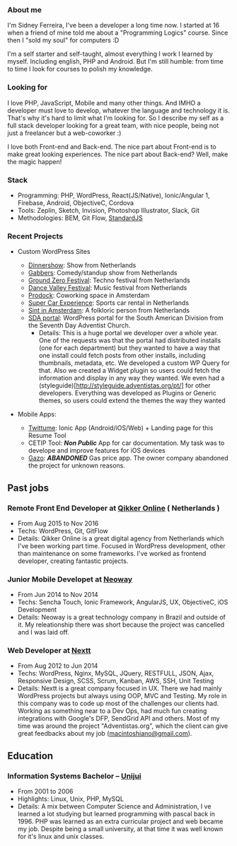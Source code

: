### About me ###

I'm Sidney Ferreira, I've been a developer a long time now. 
I started at 16 when a friend of mine told me about a "Programming Logics" course.
Since then I "sold my soul" for computers :D

I'm a self starter and self-taught, almost everything I work I learned by myself. Including english, PHP and Android.
But I'm still humble: from time to time I look for courses to polish my knowledge.

### Looking for ###
I love PHP, JavaScript, Mobile and many other things. And IMHO a developer must love to develop, whatever the language and technology it is. That's why it's hard to limit what I'm looking for. So I describe my self as a full stack developer looking for a great team, with nice people, being not just a freelancer but a web-coworker :)

I love both Front-end and Back-end. The nice part about Front-end is to make great looking experiences. The nice part about Back-end? Well, make the magic happen!

### Stack ###

* Programming: PHP, WordPress, React(JS/Native), Ionic/Angular 1, Firebase, Android, ObjectiveC, Cordova
* Tools: Zeplin, Sketch, Invision, Photoshop Illustrator, Slack, Git
* Methodologies: BEM, Git Flow, [StandardJS](https://standardjs.com/)

### Recent Projects ###

* Custom WordPress Sites
  * [Dinnershow](https://www.dinnershow.nl/): Show from Netherlands
  * [Gabbers](https://www.gabbers.nl/): Comedy/standup show from Netherlands
  * [Ground Zero Festival](https://www.groundzerofestival.nl/): Techno festival from Netherlands
  * [Dance Valley Festival](https://dancevalley.com/): Music festival from Netherlands
  * [Prodock](http://www.prodock.nl/): Coworking space in Amsterdam  
  * [Super Car Experience](https://www.superexperience.com/): Sports car rental in Netherlands
  * [Sint in Amsterdam](http://www.sintinamsterdam.nl/): A folkloric person from Netherlands
  * [SDA portal](http://www.adventistas.org/pt/): WordPress portal for the South American Division from the Seventh Day Adventist Church.
    * Details: This is a huge portal we developer over a whole year. One of the requests was that the portal had distributed installs (one for each department) but they wanted to have a way that one install could fetch posts from other installs, including thumbnails, metadata, etc. We developed a custom WP Query for that. Also we created a Widget plugin so users could fetch the information and display in any way they wanted. We even had a (styleguide)[http://styleguide.adventistas.org/pt/] for other developers. Everything was developed as Plugins or Generic themes, so users could extend the themes the way they wanted
  
* Mobile Apps:
  * [Twittume](http://twittume.com/): Ionic App (Android/iOS/Web) + Landing page for this Resume Tool
  * CETIP Tool: **_Non Public_** App for car documentation. My task was to develope and improve features for iOS devices
  * [Gazo](https://play.google.com/store/apps/details?id=br.com.neoway.gazo): **_ABANDONED_** Gas price app. The owner company abandoned the project for unknown reasons.

## Past jobs ##
### Remote Front End Developer at [Qikker Online](https://qikkeronline.nl/) ( Netherlands ) ###
 * From Aug 2015 to Nov 2016
 * Techs: WordPress, Git, GitFlow
 * Details: Qikker Online is a great digital agency from Netherlands which I've been working part time. Focused in WordPress development, other than maintenance on some frameworks. I've worked as frontend developer, creating fantastic projects.

### Junior Mobile Developet at [Neoway](http://www.neoway.com.br/) ###
 * From Jun 2014 to Nov 2014
 * Techs: Sencha Touch, Ionic Framework, AngularJS, UX, ObjectiveC, iOS Development
 * Details: Neoway is a great technology company in Brazil and outside of it. My releationship there was short because the project was cancelled and I was laid off.
 
### Web Developer at [Nextt](http://www.nextt.com.br/) ### 
 * From Aug 2012 to Jun 2014
 * Techs: WordPress, Nginx, MySQL, JQuery, RESTFULL, JSON, Ajax, Responsive Design, SCSS, Scrum, Kanban, AWS, SSH, Unit Testing
 * Details: Nextt is a great company focused in UX. There we had mainly WordPress projects but always using OOP, MVC and Testing. My role in this company was to code up most of the challenges our clients had. Working as something near to a Dev Ops, had much fun creating integrations with Google's DFP, SendGrid API and others. Most of my time was around the project "Adventistas.org", which the client can give great feedbacks about my job (macintoshiano@gmail.com).

## Education ##
### Information Systems Bachelor – [Unijui](http://www.unijui.edu.br/) ###
 * From 2001 to 2006
 * Highlights: Linux, Unix, PHP, MySQL
 * Details: A mix between Computer Science and Administration, I ve learned a lot studying but learned programming with pascal back in 1996. PHP was learned as an extra curricular project and web became my job. Despite being a small university, at that time it was well known for it's linux and unix classes.
 
 
